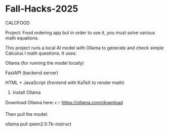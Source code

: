 # Fall-Hacks-2025
CALCFOOD

Project: Food ordering app but in order to use it, you must solve various math equations.

This project runs a local AI model with Ollama to generate and check simple Calculus I math questions.
It uses:

Ollama (for running the model locally)

FastAPI (backend server)

HTML + JavaScript (frontend with KaTeX to render math)

1. Install Ollama

Download Ollama here: 👉 https://ollama.com/download

Then pull the model:

ollama pull qwen2.5:7b-instruct

